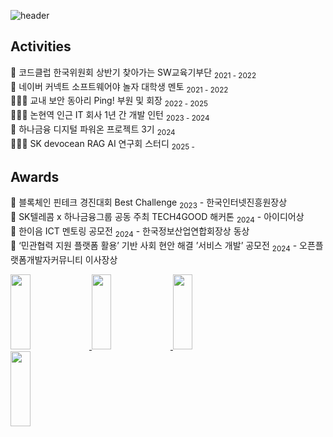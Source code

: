![header](https://capsule-render.vercel.app/api?type=waving&height=300&color=gradient&text=Hello%20World!)

## Activities
🤖 코드클럽 한국위원회 상반기 찾아가는 SW교육기부단 <sub>2021 - 2022</sub> <BR>
🤖 네이버 커넥트 소프트웨어야 놀자 대학생 멘토 <sub>2021 - 2022</sub> <BR>
👩🏻‍💻 교내 보안 동아리 Ping! 부원 및 회장 <sub>2022 - 2025</sub> <BR>
👩🏻‍💻 논현역 인근 IT 회사 1년 간 개발 인턴 <sub>2023 - 2024</sub> <BR>
🏦 하나금융 디지털 파워온 프로젝트 3기 <sub>2024</sub> <BR>
👩🏻‍💻 SK devocean RAG AI 연구회 스터디  <sub>2025 -</sub> <BR>

## Awards
🥇 블록체인 핀테크 경진대회 Best Challenge <sub>2023</sub> - 한국인터넷진흥원장상 <BR>
🥇 SK텔레콤 x 하나금융그룹 공동 주최 TECH4GOOD 해커톤 <sub>2024</sub> - 아이디어상 <BR>
🥇 한이음 ICT 멘토링 공모전 <sub>2024</sub> - 한국정보산업연합회장상 동상 <BR>
🥇 ‘민관협력 지원 플랫폼 활용’ 기반 사회 현안 해결 ’서비스 개발’ 공모전 <sub>2024</sub> - 오픈플랫폼개발자커뮤니티 이사장상 <BR>

<a href="https://github.com/devxb/gitanimals">
  <img src="https://render.gitanimals.org/lines/al1kite?pet-id=736144423363855663" width="25%" height="120"/>
  <img src="https://render.gitanimals.org/lines/al1kite?pet-id=742047114313902394" width="25%" height="120"/>
  <img src="https://render.gitanimals.org/lines/al1kite?pet-id=734764365583809429" width="25%" height="120"/>
  <img src="https://render.gitanimals.org/lines/al1kite" width="25%" height="120"/>
  
</a>

  

